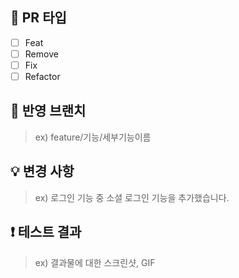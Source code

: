 ## 🚀 PR 타입
- [ ] Feat
- [ ] Remove
- [ ] Fix
- [ ] Refactor

## 🌳 반영 브랜치
> ex) feature/기능/세부기능이름


## 💡 변경 사항
> ex) 로그인 기능 중 소셜 로그인 기능을 추가했습니다. 

## ❗ 테스트 결과
> ex) 결과물에 대한 스크린샷, GIF
